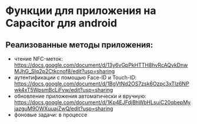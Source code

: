 # Функции для приложения на Capacitor для android

## Реализованные методы приложения:

* чтение NFC-меток: https://docs.google.com/document/d/13y6vGpPkHTTH8hvRcAQvkDnwMJhG_SIq2p2Ctkcnof8/edit?usp=sharing
* аутентификации с помощью Face-ID и Touch-ID: https://docs.google.com/document/d/1BgVtNd2OS7zsk6Ozpc3xTlz6NPwk4xT5WpsmBcLiFvw/edit?usp=sharing
* обновление приложения автоматически и вручную: https://docs.google.com/document/d/1Kp4EJFdjBhWbHLsuiC20qbepMyjazguM9OWXuuajZwQ/edit?usp=sharing
* фоновые задачи: в процессе
